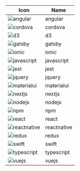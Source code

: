 
  | Icon | Name |
  |-----------|-------|
  | ![angular](/icons/angular.svg) | angular 
| ![cordova](/icons/cordova.svg) | cordova 
| ![d3](/icons/d3.svg) | d3 
| ![gatsby](/icons/gatsby.svg) | gatsby 
| ![ionic](/icons/ionic.svg) | ionic 
| ![javascript](/icons/javascript.svg) | javascript 
| ![jest](/icons/jest.svg) | jest 
| ![jquery](/icons/jquery.svg) | jquery 
| ![materialui](/icons/materialui.svg) | materialui 
| ![nextjs](/icons/nextjs.svg) | nextjs 
| ![nodejs](/icons/nodejs.svg) | nodejs 
| ![npm](/icons/npm.svg) | npm 
| ![react](/icons/react.svg) | react 
| ![reactnative](/icons/reactnative.svg) | reactnative 
| ![redux](/icons/redux.svg) | redux 
| ![swift](/icons/swift.svg) | swift 
| ![typescript](/icons/typescript.svg) | typescript 
| ![vuejs](/icons/vuejs.svg) | vuejs 
  